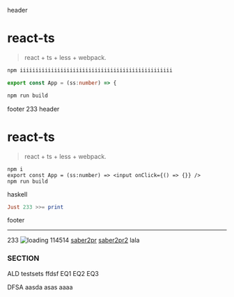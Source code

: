 header

# react-ts

> react + ts + less + webpack.

```typescript
npm iiiiiiiiiiiiiiiiiiiiiiiiiiiiiiiiiiiiiiiiiiiiiiiii

export const App = (ss:number) => {

npm run build
```

footer
233
header

# react-ts

> react + ts + less + webpack.

```tsx
npm i
export const App = (ss:number) => <input onClick={() => {}} />
npm run build
```

haskell

```hs
Just 233 >>= print
```

footer

---

233
![loading](http://localhost:8080/dom-cssom.webp)
114514
[saber2pr](https://saber2pr.top)
[saber2pr2](https://saber2pr.top)
lala

### SECTION

ALD testsets ffdsf
		EQ1
		EQ2
		EQ3

DFSA aasda
		asas
		aaaa
